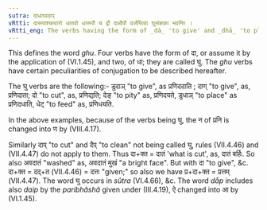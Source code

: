 ```yaml
---
sutra: दाधाघ्वदाप्
vRtti: दारूपाश्चत्वारो धातवो धारूपौ च द्वौ दाब्दैपौ वर्जयित्वा घुसंज्ञका भवन्ति ।
vRtti_eng: The verbs having the form of _dà_ 'to give' and _dhā_ 'to place', are called _ghu_
---
```

This defines the word _ghu_. Four verbs have the form of दा, or assume it by the application of (VI.1.45), and two, of धा; they are called घु. The _ghu_ verbs have certain peculiarities of conjugation to be described hereafter.

The घु verbs are the following:- डुदाञ् "to give", as प्रणिददाति ; दाण् "to give", as, प्रणिदाता; दो "to cut", as, प्रणिद्यति; देङ् "to pity" as, प्रणिदयते, डुधाञ् "to place" as प्रणिदधाति, धेट् "to feed" as, प्रणिधयति.

In the above examples, because of the verbs being घु, the न of प्रनि is changed into ण by (VIII.4.17).

Similarly दाप् "to cut" and दैप् "to clean" not being called घु, rules (VII.4.46) and (VII.4.47) do not apply to them. Thus दा+क्त = दातं 'what is cut', as, दातं बर्हिः. So also अवदातं "washed" as, अवदातं मुखं "a bright face". But with दा "to give", &c. दा+क्त = दद्+त (VII.4.46) = दत्तः "given;" so also we have प्र+दा+क्त = प्रत्तम् (VII.4.47). The word घु occurs in _sûtra_ (VI.4.66), &c. The word _dåp_ includes also _daip_ by the _paribhâshâ_ given under (III.4.19), ऐ changed into आ by (VI.1.45).
